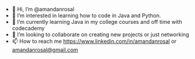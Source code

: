 - 👋 Hi, I’m @amandanrosal
- 👀 I’m interested in learning how to code in Java and Python.
- 🌱 I’m currently learning Java in my college courses and off time with codecademy
- 💞️ I’m looking to collaborate on creating new projects or just networking
- 📫 How to reach me https://www.linkedin.com/in/amandanrosal or amandanrosal@gmail.com

<!---
amandanrosal/amandanrosal is a ✨ special ✨ repository because its `README.md` (this file) appears on your GitHub profile.
You can click the Preview link to take a look at your changes.
--->

